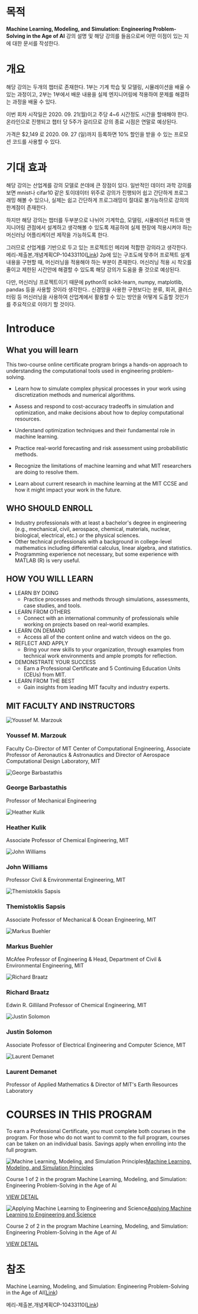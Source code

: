 # 목적

**Machine Learning, Modeling, and Simulation: Engineering Problem-Solving in the Age of AI** 강의 설명 및 해당 강의를 들음으로써 어떤 이점이 있는 지에 대한 문서를 작성한다.

# 개요

해당 강의는 두개의 챕터로 존재한다. 1부는 기계 학습 및 모델링, 시뮬레이션을 배울 수 있는 과정이고, 2부는 1부에서 배운 내용을 실제 엔지니어링에 적용하여 문제를 해결하는 과정을 배울 수 있다.

이번 회차 시작일은 2020. 09. 21(월)이고 주당 4~6 시간정도 시간을 할애해야 한다. 온라인으로 진행되고 챕터 당 5주가 걸리므로 강의 종료 시점은 연말로 예상된다.

가격은 $2,149 로 2020. 09. 27 (일)까지 등록하면 10% 할인을 받을 수 있는 프로모션 코드를 사용할 수 있다.

# 기대 효과

해당 강의는 산업계를 강의 모델로 쓴데에 큰 장점이 있다. 일반적인 데이터 과학 강의를 보면 mnist나 cifar10 같은 토이데이터 위주로 강의가 진행되어 쉽고 간단하게 프로그래밍 해볼 수 있으나, 실제는 쉽고 간단하게 프로그래밍이 절대로 불가능하므로 강의의 한계점이 존재한다. 

하지만 해당 강의는 챕터를 두부분으로 나뉘어 기계학습, 모델링, 시뮬레이션 파트와 엔지니어링 관점에서 설계하고 생각해볼 수 있도록 제공하여 실제 현장에 적용시켜야 하는 머신러닝 어플리케이션 제작을 가능하도록 한다.

그러므로 산업계를 기반으로 두고 있는 프로젝트인 메리에 적합한 강의라고 생각한다. 메리-제출본,개념계획CP-10433110([Link](https://timmanagecom.sharepoint.com/:b:/s/Merry/Efyh_iIFvYRPq744ONbipTQBNn0wrcTs7w5333F9C3pC6w?e=qm8Ikc)) 2p에 있는 구조도에 맞추어 프로젝트 설계 내용을 구현할 때, 머신러닝을 적용해야 하는 부분이 존재한다. 머신러닝 적용 시 착오를 줄이고 제한된 시간안에 해결할 수 있도록 해당 강의가 도움을 줄 것으로 예상된다.

다만, 머신러닝 프로젝트이기 때문에 python의 scikit-learn, numpy, matplotlib, pandas 등을 사용할 것이라 생각한다.. 신경망을 사용한 구현보다는 분류, 회귀, 클러스터링 등 머신러닝을 사용하여 산업계에서 활용할 수 있는 방안을 어떻게 도출할 것인가를 주요적으로 이야기 할 것이다.

# Introduce

## What you will learn

This two-course online certificate program brings a hands-on approach to understanding the computational tools used in engineering problem-solving. 

- Learn how to simulate complex physical processes in your work using discretization methods and numerical algorithms.
- Assess and respond to cost-accuracy tradeoffs in simulation and optimization, and make decisions about how to deploy computational resources.

- Understand optimization techniques and their fundamental role in machine learning.

- Practice real-world forecasting and risk assessment using probabilistic methods.

- Recognize the limitations of machine learning and what MIT researchers are doing to resolve them.

- Learn about current research in machine learning at the MIT CCSE and how it might impact your work in the future.

## WHO SHOULD ENROLL

- Industry professionals with at least a bachelor's degree in engineering (e.g., mechanical, civil, aerospace, chemical, materials, nuclear, biological, electrical, etc.) or the physical sciences.
- Other technical professionals with a background in college-level mathematics including differential calculus, linear algebra, and statistics.
- Programming experience not necessary, but some experience with MATLAB (R) is very useful.

## HOW YOU WILL LEARN

- LEARN BY DOING
  - Practice processes and methods through simulations, assessments, case studies, and tools.
- LEARN FROM OTHERS
  - Connect with an international community of professionals while working on projects based on real-world examples.
- LEARN ON DEMAND
  - Access all of the content online and watch videos on the go.
- REFLECT AND APPLY
  - Bring your new skills to your organization, through examples from technical work environments and ample prompts for reflection.
- DEMONSTRATE YOUR SUCCESS
  - Earn a Professional Certificate and 5 Continuing Education Units (CEUs) from MIT.
- LEARN FROM THE BEST
  - Gain insights from leading MIT faculty and industry experts.

## MIT FACULTY AND INSTRUCTORS

![Youssef M. Marzouk](https://xpro.mit.edu/images/d7TKLXLCRqqBnfVEu-G5LeLV5C8=/218/fill-300x300/MLx_Youssef_Marzouk.jpg?v=ca730309bcefe9fcc224bf6fe06a4abbdbf186ac)

### Youssef M. Marzouk

Faculty Co-Director of MIT Center of Computational Engineering, Associate Professor of Aeronautics & Astronautics and Director of Aerospace Computational Design Laboratory, MIT

![George Barbastathis](https://xpro.mit.edu/images/RKMsVq9pH7wrVhWFi3OFA8A6IsE=/222/fill-300x300/MLx_Barbastathis.jpg?v=23484b77bb50984fcbdadd94326c83dc6e435356)

### George Barbastathis

Professor of Mechanical Engineering

![Heather Kulik](https://xpro.mit.edu/images/LOrVN1kUV7ScG_iLJkGHm6Vnz_g=/224/fill-300x300/MLx_Kulik.jpg?v=3bb69616016899d25360dad6cd648d94396c23b2)

### Heather Kulik

Associate Professor of Chemical Engineering, MIT

![John Williams](https://xpro.mit.edu/images/gyck3Ar6YOukDqpSovOCU6jSBxA=/223/fill-300x300/MLx_Williams.png?v=641c556e7ad00ec9e43303217b60766860562b29)

### John Williams

Professor Civil & Environmental Engineering, MIT

![Themistoklis Sapsis](https://xpro.mit.edu/images/2ByqXet9vTmogBreokeBJOHqAT0=/225/fill-300x300/MLx_Sapsis.jpg?v=d1de78e329cbc0173f01e8908b6bf002e5f65da3)

### Themistoklis Sapsis

Associate Professor of Mechanical & Ocean Engineering, MIT

![Markus Buehler](https://xpro.mit.edu/images/SW4A8uUkqzemtKVoAa4MbgUX868=/236/fill-300x300/MLx_Buehler_sq.jpg?v=603d2f1a936e94abeb647444d73429e72bd272f2)

### Markus Buehler

McAfee Professor of Engineering & Head, Department of Civil & Environmental Engineering, MIT

![Richard Braatz](https://xpro.mit.edu/images/b2DK4BtNnFNDH2G9Ke1wM5pQUAw=/227/fill-300x300/MLx_braatz.jpg?v=9fe3120a926870eab0573d2a90e87d1b58ecdc0b)

### Richard Braatz

Edwin R. Gilliland Professor of Chemical Engineering, MIT

![Justin Solomon](https://xpro.mit.edu/images/2TTzkq6M7NHrN6Ta4mD5FS6fT98=/228/fill-300x300/MLx_Solomon.jpg?v=7fe765c037fa8ecf118ba513cc81a788c31458b0)

### Justin Solomon

Associate Professor of Electrical Engineering and Computer Science, MIT

![Laurent Demanet](https://xpro.mit.edu/images/AhKEguDbf3yJxw-ESpanarFSxfo=/229/fill-300x300/MLx_Demanet.jpg?v=9bb88e8dc0d28c3f0c8cf5aedad5fbf592612f79)

### Laurent Demanet

Professor of Applied Mathematics & Director of MIT's Earth Resources Laboratory



# COURSES IN THIS PROGRAM

To earn a Professional Certificate, you must complete both courses in the program. For those who do not want to commit to the full program, courses can be taken on an individual basis. Savings apply when enrolling into the full program.

![Machine Learning, Modeling, and Simulation Principles](https://xpro.mit.edu/images/QTHndpjiQI-lWdRPspl5xrRlsrA=/260/fill-480x275/ML-course-1-LOW_New.jpg?v=166952968aad6d41a84e6aa7f7ec3f5ab0eef725)[Machine Learning, Modeling, and Simulation Principles](https://xpro.mit.edu/courses/course-v1:xPRO+MLx1/)

Course 1 of 2 in the program Machine Learning, Modeling, and Simulation: Engineering Problem-Solving in the Age of AI

[VIEW DETAIL](https://xpro.mit.edu/courses/course-v1:xPRO+MLx1/)

![Applying Machine Learning to Engineering and Science](https://xpro.mit.edu/images/HTf9ODEt8t0lG6aTu8PZuZ0BgKc=/261/fill-480x275/ML-course-2-LOW_New.jpg?v=b82f4f31ae6874204eb911e530a9aa53342cf499)[Applying Machine Learning to Engineering and Science](https://xpro.mit.edu/courses/course-v1:xPRO+MLx2/)

Course 2 of 2 in the program Machine Learning, Modeling, and Simulation: Engineering Problem-Solving in the Age of AI

[VIEW DETAIL](https://xpro.mit.edu/courses/course-v1:xPRO+MLx2/)



# 참조

Machine Learning, Modeling, and Simulation: Engineering Problem-Solving in the Age of AI([Link](https://xpro.mit.edu/programs/program-v1:xPRO+MLx/?utm_campaign=mlx&utm_medium=nurture-email&_hsmi=91500965&_hsenc=p2ANqtz-9GH25XwAVUc9vYzPSsQ0iQBHW-vH2rrrnXmzoIwXf9lrqRPkAFOPiLciiEdFYXBnYF2-NFcEFcB08TY9MS-wAfFnOPuQ&utm_content=email-8&utm_source=email-marketing))

메리-제출본,개념계획CP-10433110([Link](https://timmanagecom.sharepoint.com/:b:/s/Merry/Efyh_iIFvYRPq744ONbipTQBNn0wrcTs7w5333F9C3pC6w?e=qm8Ikc))